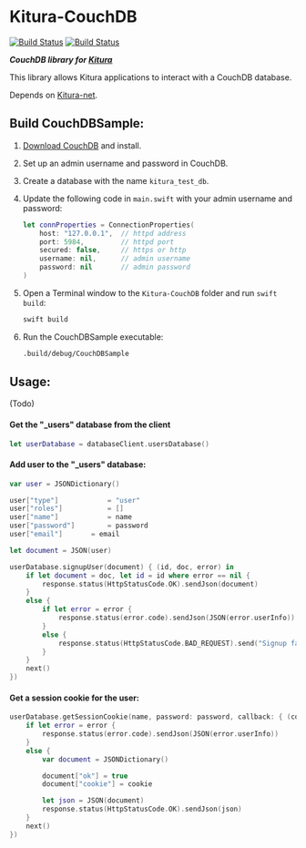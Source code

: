 # Kitura-CouchDB

[![Build Status](https://travis-ci.org/IBM-Swift/Kitura-CouchDB.svg?branch=master)](https://travis-ci.org/IBM-Swift/Kitura-CouchDB)
[![Build Status](https://travis-ci.org/IBM-Swift/Kitura-CouchDB.svg?branch=develop)](https://travis-ci.org/IBM-Swift/Kitura-CouchDB)

***CouchDB library for [Kitura](https://github.com/IBM-Swift/Kitura)***

This library allows Kitura applications to interact with a CouchDB database.

Depends on [Kitura-net](https://github.com/IBM-Swift/Kitura-net).

## Build CouchDBSample:

1. [Download CouchDB](http://couchdb.apache.org/#download) and install.

2. Set up an admin username and password in CouchDB.

3. Create a database with the name `kitura_test_db`.

4. Update the following code in `main.swift` with your admin username and password:

	```swift
	let connProperties = ConnectionProperties(
    	host: "127.0.0.1",  // httpd address
    	port: 5984,         // httpd port
    	secured: false,     // https or http
    	username: nil,      // admin username
    	password: nil       // admin password
	)
	```

5. Open a Terminal window to the `Kitura-CouchDB` folder and run `swift build`:

	```bash
	swift build
	```

6. Run the CouchDBSample executable:

	```bash
	.build/debug/CouchDBSample
	```

## Usage:

(Todo)
#### Get the "_users" database from the client

```swift
let userDatabase = databaseClient.usersDatabase()
```

#### Add user to the "_users" database:

```swift
var user = JSONDictionary()

user["type"]        	= "user"
user["roles"]       	= []
user["name"]        	= name
user["password"]    	= password
user["email"]   	= email

let document = JSON(user)

userDatabase.signupUser(document) { (id, doc, error) in
	if let document = doc, let id = id where error == nil {
		response.status(HttpStatusCode.OK).sendJson(document)
	}
	else {
		if let error = error {
			response.status(error.code).sendJson(JSON(error.userInfo))
		}
		else {
			response.status(HttpStatusCode.BAD_REQUEST).send("Signup failed")
		}
	}
	next()
})
```

#### Get a session cookie for the user:

```swift
userDatabase.getSessionCookie(name, password: password, callback: { (cookie, document, error) in
	if let error = error {
		response.status(error.code).sendJson(JSON(error.userInfo))
	}
	else {
		var document = JSONDictionary()

		document["ok"] = true
		document["cookie"] = cookie

		let json = JSON(document)
		response.status(HttpStatusCode.OK).sendJson(json)
	}
	next()
})
```
